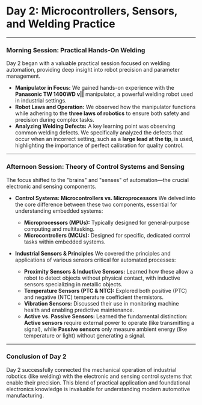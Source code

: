 # Day 2: Microcontrollers, Sensors, and Welding Practice

---

### Morning Session: Practical Hands-On Welding

Day 2 began with a valuable practical session focused on welding automation, providing deep insight into robot precision and parameter management.

* **Manipulator in Focus:** We gained hands-on experience with the **Panasonic TW 1400WD v||** manipulator, a powerful welding robot used in industrial settings.
* **Robot Laws and Operation:** We observed how the manipulator functions while adhering to the **three laws of robotics** to ensure both safety and precision during complex tasks.
* **Analyzing Welding Defects:** A key learning point was observing common welding defects. We specifically analyzed the defects that occur when an incorrect setting, such as a **large lead at the tip**, is used, highlighting the importance of perfect calibration for quality control.

---

### Afternoon Session: Theory of Control Systems and Sensing

The focus shifted to the "brains" and "senses" of automation—the crucial electronic and sensing components.

* **Control Systems: Microcontrollers vs. Microprocessors**
    We delved into the core difference between these two components, essential for understanding embedded systems:
    * **Microprocessors (MPUs):** Typically designed for general-purpose computing and multitasking.
    * **Microcontrollers (MCUs):** Designed for specific, dedicated control tasks within embedded systems.

* **Industrial Sensors & Principles**
    We covered the principles and applications of various sensors critical for automated processes:
    * **Proximity Sensors & Inductive Sensors:** Learned how these allow a robot to detect objects without physical contact, with inductive sensors specializing in metallic objects.
    * **Temperature Sensors (PTC & NTC):** Explored both positive (PTC) and negative (NTC) temperature coefficient thermistors.
    * **Vibration Sensors:** Discussed their use in monitoring machine health and enabling predictive maintenance.
    * **Active vs. Passive Sensors:** Learned the fundamental distinction: **Active sensors** require external power to operate (like transmitting a signal), while **Passive sensors** only measure ambient energy (like temperature or light) without generating a signal.

---

### Conclusion of Day 2

Day 2 successfully connected the mechanical operation of industrial robotics (like welding) with the electronic and sensing control systems that enable their precision. This blend of practical application and foundational electronics knowledge is invaluable for understanding modern automotive manufacturing.
